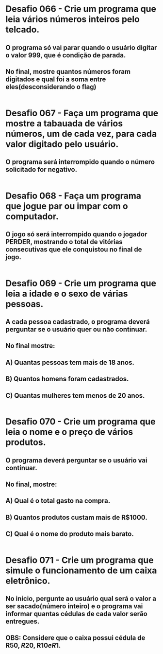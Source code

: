# Desafio 066 - Crie um programa que leia vários números inteiros pelo telcado.
## O programa só vai parar quando o usuário digitar o valor 999, que é condição de parada.
## No final, mostre quantos números foram digitados e qual foi a soma entre eles(desconsiderando o flag)
~~~pyton
~~~

# Desafio 067 - Faça um programa que mostre a tabauada de vários números, um de cada vez, para cada valor digitado pelo usuário.
## O programa será interrompido quando o número solicitado for negativo.
~~~pyton
~~~

# Desafio 068 - Faça um programa que jogue par ou impar com o computador.
## O jogo só será interrompido quando o jogador PERDER, mostrando o total de vitórias consecutivas que ele conquistou no final de jogo.
~~~pyton
~~~

# Desafio 069 - Crie um programa que leia a idade e o sexo de várias pessoas.
## A cada pessoa cadastrado, o programa deverá perguntar se o usuário quer ou não continuar.
## No final mostre:
## A) Quantas pessoas tem mais de 18 anos.
## B) Quantos homens foram cadastrados.
## C) Quantas mulheres tem menos de 20 anos.
~~~pyton
~~~

# Desafio 070 - Crie um programa que leia o nome e o preço de vários produtos.
## O programa deverá perguntar se o usuário vai continuar.
## No final, mostre:
## A) Qual é o total gasto na compra.
## B) Quantos produtos custam mais de R$1000.
## C) Qual é o nome do produto mais barato.
~~~pyton
~~~

# Desafio 071 - Crie um programa que simule o funcionamento de um caixa eletrônico. 
## No inicio, pergunte ao usuário qual será o valor a ser sacado(número inteiro) e o programa vai informar quantas cédulas de cada valor serão entregues.
## OBS: Considere que o caixa possui cédula de R$50, R$20, R$10 e R$1.
~~~pyton
~~~